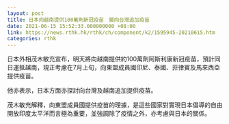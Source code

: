 ```yaml
---
layout: post
title: 日本向越南提供100萬劑新冠疫苗　擬向台灣追加疫苗
date: 2021-06-15 15:52:33.000000000 +08:00
link: https://news.rthk.hk/rthk/ch/component/k2/1595945-20210615.htm
categories: rthk
---
```


日本外相茂木敏充宣布，明天將向越南提供約100萬劑阿斯利康新冠疫苗，預計同日運抵越南，現正考慮在7月上旬，向東盟成員國印尼、泰國、菲律賓及馬來西亞提供疫苗。

他亦表示，日本方面亦探討向台灣及越南追加提供疫苗。

茂木敏充解釋，向東盟成員國提供疫苗的理據，是這些國家對實現日本倡導的自由開放印度太平洋而言極為重要，並強調除了疫情之外，亦考慮與日本的關係。
